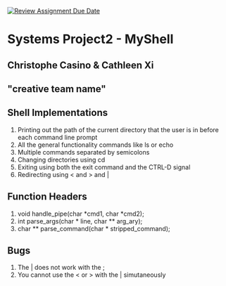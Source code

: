 [![Review Assignment Due Date](https://classroom.github.com/assets/deadline-readme-button-22041afd0340ce965d47ae6ef1cefeee28c7c493a6346c4f15d667ab976d596c.svg)](https://classroom.github.com/a/Tfg6waJb)
# Systems Project2 - MyShell

## Christophe Casino & Cathleen Xi

## "creative team name"

## Shell Implementations
1. Printing out the path of the current directory that the user is in before each command line prompt
2. All the general functionality commands like ls or echo
3. Multiple commands separated by semicolons
4. Changing directories using cd
5. Exiting using both the exit command and the CTRL-D signal
6. Redirecting using < and > and |

## Function Headers
1. void handle_pipe(char *cmd1, char *cmd2);
2. int parse_args(char * line, char ** arg_ary);
3. char ** parse_command(char * stripped_command);

## Bugs
1. The | does not work with the ;
2. You cannot use the < or > with the | simutaneously
